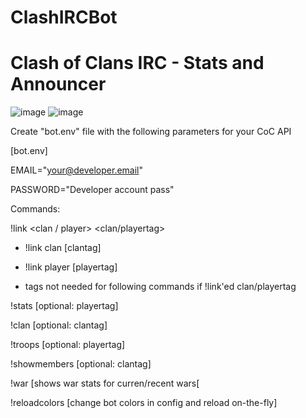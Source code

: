 # ClashIRCBot
# Clash of Clans IRC - Stats and Announcer

![image](https://i.imgur.com/J1w8zaD.png)
![image](https://pbs.twimg.com/media/F9K2TLNWsAAnRbh?format=png&name=medium)

Create "bot.env" file with the following parameters for your CoC API

[bot.env]


EMAIL="your@developer.email"

PASSWORD="Developer account pass"


Commands:


!link <clan / player> <clan/playertag>
   - !link clan [clantag]
   - !link player [playertag]
    
- tags not needed for following commands if !link'ed clan/playertag
  
!stats [optional: playertag]

!clan [optional: clantag]

!troops [optional: playertag]

!showmembers [optional: clantag]

!war [shows war stats for curren/recent wars[

!reloadcolors [change bot colors in config and reload on-the-fly]
